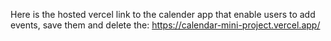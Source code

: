 Here is the hosted vercel link to the calender app that enable users to add events, save them and delete the:
https://calendar-mini-project.vercel.app/
